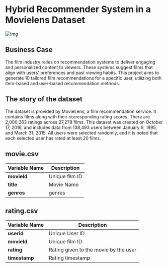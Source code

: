 
# Hybrid Recommender System in a Movielens Dataset

![img](https://www.datascienceportfol.io/static/profile_pics/pr3_DB28576C8664DC0D63E3.jpg)

## Business Case

The film industry relies on recommendation systems to deliver engaging and personalized content to viewers. These systems suggest films that align with users' preferences and past viewing habits. This project aims to generate 10 tailored film recommendations for a specific user, utilizing both item-based and user-based recommendation methods.

## The story of the dataset

The dataset is provided by MovieLens, a film recommendation service. It contains films along with their corresponding rating scores. There are 2,000,263 ratings across 27,278 films. This dataset was created on October 17, 2016, and includes data from 138,493 users between January 9, 1995, and March 31, 2015. All users were selected randomly, and it is noted that each selected user has rated at least 20 films.

## movie.csv

| Variable Name | Description |
|----------------|----------------|
| **movieId** | Unique film ID |
| **title** | Movie Name |
| **genres** | genres |

## rating.csv

| Variable Name | Description |
|----------------|----------------|
| **userid** | Unique User ID |
| **movieId** | Unique film ID |
| **rating** | Rating given to the movie by the user |
| **timestamp** | Rating timestamp |

